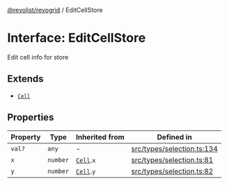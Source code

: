 [@revolist/revogrid](README.md) / EditCellStore

# Interface: EditCellStore

Edit cell info for store

## Extends

- [`Cell`](Interface.Cell.md)

## Properties

| Property | Type | Inherited from | Defined in |
| ------ | ------ | ------ | ------ |
| `val?` | `any` | - | [src/types/selection.ts:134](https://github.com/revolist/revogrid/blob/93978cbf92b3c4002586c5528517b1ce86d856d9/src/types/selection.ts#L134) |
| `x` | `number` | [`Cell`](Interface.Cell.md).`x` | [src/types/selection.ts:81](https://github.com/revolist/revogrid/blob/93978cbf92b3c4002586c5528517b1ce86d856d9/src/types/selection.ts#L81) |
| `y` | `number` | [`Cell`](Interface.Cell.md).`y` | [src/types/selection.ts:82](https://github.com/revolist/revogrid/blob/93978cbf92b3c4002586c5528517b1ce86d856d9/src/types/selection.ts#L82) |
